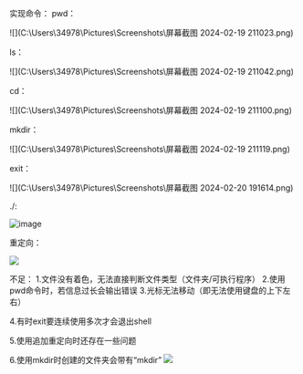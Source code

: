 实现命令：
pwd：

![](C:\Users\34978\Pictures\Screenshots\屏幕截图 2024-02-19 211023.png)

ls：

![](C:\Users\34978\Pictures\Screenshots\屏幕截图 2024-02-19 211042.png)

cd：

![](C:\Users\34978\Pictures\Screenshots\屏幕截图 2024-02-19 211100.png)



mkdir：

![](C:\Users\34978\Pictures\Screenshots\屏幕截图 2024-02-19 211119.png)



exit：

![](C:\Users\34978\Pictures\Screenshots\屏幕截图 2024-02-20 191614.png)

./:

![image](https://github.com/ytqwerasdf/Redrock-SRE-2024-Ops-Winter-Assessment/blob/main/%E5%B1%8F%E5%B9%95%E6%88%AA%E5%9B%BE%202024-02-20%20193010.png)

重定向：

![](https://github.com/ytqwerasdf/Redrock-SRE-2024-Ops-Winter-Assessment/blob/main/%E5%B1%8F%E5%B9%95%E6%88%AA%E5%9B%BE%202024-02-20%20192009.png)



不足：
1.文件没有着色，无法直接判断文件类型（文件夹/可执行程序）
2.使用pwd命令时，若信息过长会输出错误
3.光标无法移动（即无法使用键盘的上下左右）

4.有时exit要连续使用多次才会退出shell

5.使用追加重定向时还存在一些问题

6.使用mkdir时创建的文件夹会带有“mkdir”
![](https://github.com/ytqwerasdf/Redrock-SRE-2024-Ops-Winter-Assessment/blob/main/%E5%B1%8F%E5%B9%95%E6%88%AA%E5%9B%BE%202024-02-20%20192233.png)



